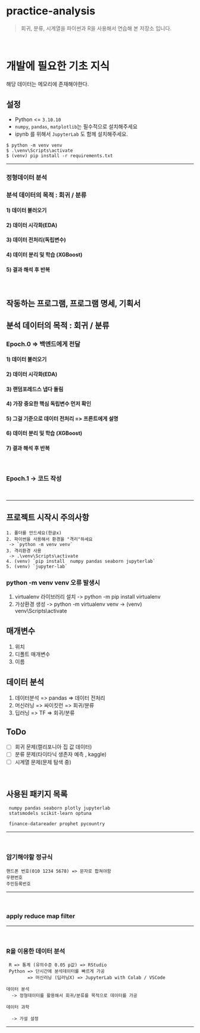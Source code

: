 # practice-analysis
> 회귀, 분류, 시계열을 파이썬과 R을 사용해서 연습해 본 저장소 입니다.
<br/>

# 개발에 필요한 기초 지식
 해당 데이터는 메모리에 존재해야한다.


## 설정
* Python <= `3.10.10`
* `numpy`, `pandas`, `matplotlib`는 필수적으로 설치해주세요
* ipynb 를 위해서 `JupyterLab` 도 함께 설치해주세요.

```shell
$ python -m venv venv
$ .\venv\Scripts\activate
$ (venv) pip install -r requirements.txt
```
<hr>

### 정형데이터 분석
### 분석 데이터의 목적 : 회귀 / 분류
#### 1) 데이터 불러오기
#### 2) 데이터 시각화(EDA)
#### 3) 데이터 전처리(독립변수)
#### 4) 데이터 분리 및 학습 (XGBoost)
#### 5) 결과 해석 후 반복
<br>

## 작동하는 프로그램, 프로그램 명세, 기획서
## 분석 데이터의 목적 : 회귀 / 분류

### Epoch.0 => 백엔드에게 전달
#### 1) 데이터 불러오기
#### 2) 데이터 시각화(EDA)
#### 3) 랜덤포레드스 냅다 돌림
#### 4) 가장 중요한 핵심 독립변수 먼저 확인
#### 5) 그걸 기준으로 데이터 전처리 => 프론트에게 설명
#### 6) 데이터 분리 및 학습 (XGBoost)
#### 7) 결과 해석 후 반복

<br>

### Epoch.1 -> 코드 작성

<br>
<hr>

## 프로젝트 시작시 주의사항
    1. 폴더를 만드세요(한글x)
    2. 파이썬을 사용해서 환경을 "격리"하세요
     -> `python -m venv venv`
    3. 격리환경 사용
     -> .\venv\Scripts\activate
    4. (venv) `pip install  numpy pandas seaborn jupyterlab`
    5. (venv) `jupyter-lab`

### python -m venv venv 오류 발생시
 1. virtualenv 라이브러리 설치
 -> python -m pip install virtualenv
 2. 가상환경 생성
 -> python -m virtualenv venv
 -> (venv) venv\Scripts\activate

## 매개변수
1. 위치
2. 디폴트 매개변수
3. 이름

## 데이터 분석 
1. 데이터분석 => pandas => 데이터 전처리
2. 머신러닝 => 싸이킷런 => 회귀/분류
3. 딥러닝 => TF => 회귀/분류

## ToDo
- [ ] 회귀 문제(캘리포니아 집 값 데이터)
- [ ] 분류 문제(타이타닉 생존자 예측 , kaggle)
- [ ] 시계열 문제(문제 탐색 중)

<br>

## 사용된 패키지 목록
     numpy pandas seaborn plotly jupyterlab
     statsmodels scikit-learn optuna

     finance-datareader prophet pycountry


<hr>
<br>

### 암기해야할 정규식
    핸드폰 번호(010 1234 5678) => 문자로 합쳐야함
    우편번호
    주민등록번호

<hr>
<br>

### apply reduce map filter

<hr>
<br>

### R을 이용한 데이터 분석
     R => 통계 (유의수준 0.05 p값) => RStudio
     Python => 단시간에 분석데이터를 빠르게 가공
            => 머신러닝 (딥러닝X) => JupyterLab with Colab / VSCode

    데이터 분석
      -> 정형데이터를 활용해서 회귀/분류를 목적으로 데이터를 가공

    데이터 과학

      -> 가설 설정
      
<hr>





